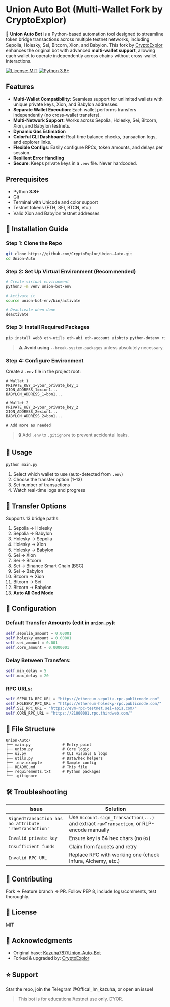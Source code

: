 # Union Auto Bot (Multi-Wallet Fork by CryptoExplor)

🚀 **Union Auto Bot** is a Python-based automation tool designed to streamline token bridge transactions across multiple testnet networks, including Sepolia, Holesky, Sei, Bitcorn, Xion, and Babylon. This fork by [CryptoExplor](https://github.com/CryptoExplor) enhances the original bot with advanced **multi-wallet support**, allowing each wallet to operate independently across chains without cross-wallet interactions.

[![License: MIT](https://img.shields.io/badge/License-MIT-yellow.svg)](https://opensource.org/licenses/MIT)
[![Python 3.8+](https://img.shields.io/badge/Python-3.8+-blue.svg)](https://www.python.org/downloads/)

## Features

* **Multi-Wallet Compatibility**: Seamless support for unlimited wallets with unique private keys, Xion, and Babylon addresses.
* **Separate Wallet Execution**: Each wallet performs transfers independently (no cross-wallet transfers).
* **Multi-Network Support**: Works across Sepolia, Holesky, Sei, Bitcorn, Xion, and Babylon testnets.
* **Dynamic Gas Estimation**
* **Colorful CLI Dashboard**: Real-time balance checks, transaction logs, and explorer links.
* **Flexible Configs**: Easily configure RPCs, token amounts, and delays per session.
* **Resilient Error Handling**
* **Secure**: Keeps private keys in a `.env` file. Never hardcoded.

## Prerequisites

* Python **3.8+**
* Git
* Terminal with Unicode and color support
* Testnet tokens (ETH, SEI, BTCN, etc.)
* Valid Xion and Babylon testnet addresses

## 🔧 Installation Guide

### Step 1: Clone the Repo

```bash
git clone https://github.com/CryptoExplor/Union-Auto.git
cd Union-Auto
```

### Step 2: Set Up Virtual Environment (Recommended)

```bash
# Create virtual environment
python3 -m venv union-bot-env

# Activate it
source union-bot-env/bin/activate

# Deactivate when done
deactivate
```

### Step 3: Install Required Packages

```bash
pip install web3 eth-utils eth-abi eth-account aiohttp python-dotenv rich
```

> ⚠️ **Avoid using** `--break-system-packages` unless absolutely necessary.

### Step 4: Configure Environment

Create a `.env` file in the project root:

```dotenv
# Wallet 1
PRIVATE_KEY_1=your_private_key_1
XION_ADDRESS_1=xion1...
BABYLON_ADDRESS_1=bbn1...

# Wallet 2
PRIVATE_KEY_2=your_private_key_2
XION_ADDRESS_2=xion1...
BABYLON_ADDRESS_2=bbn1...

# Add more as needed
```

> 🔒 Add `.env` to `.gitignore` to prevent accidental leaks.

## 🧠 Usage

```bash
python main.py
```

1. Select which wallet to use (auto-detected from `.env`)
2. Choose the transfer option (1–13)
3. Set number of transactions
4. Watch real-time logs and progress

## 💼 Transfer Options

Supports 13 bridge paths:

1. Sepolia → Holesky
2. Sepolia → Babylon
3. Holesky → Sepolia
4. Holesky → Xion
5. Holesky → Babylon
6. Sei → Xion
7. Sei → Bitcorn
8. Sei → Binance Smart Chain (BSC)
9. Sei → Babylon
10. Bitcorn → Xion
11. Bitcorn → Sei
12. Bitcorn → Babylon
13. **Auto All God Mode**

## 🔧 Configuration

### Default Transfer Amounts (edit in `union.py`):

```python
self.sepolia_amount = 0.00001
self.holesky_amount = 0.00001
self.sei_amount = 0.001
self.corn_amount = 0.0000001
```

### Delay Between Transfers:

```python
self.min_delay = 5
self.max_delay = 20
```

### RPC URLs:

```python
self.SEPOLIA_RPC_URL = "https://ethereum-sepolia-rpc.publicnode.com"
self.HOLESKY_RPC_URL = "https://ethereum-holesky-rpc.publicnode.com/"
self.SEI_RPC_URL = "https://evm-rpc-testnet.sei-apis.com/"
self.CORN_RPC_URL = "https://21000001.rpc.thirdweb.com/"
```

## 📁 File Structure

```
Union-Auto/
├── main.py              # Entry point
├── union.py             # Core logic
├── ui.py                # CLI visuals & logs
├── utils.py             # Data/hex helpers
├── .env.example         # Sample config
├── README.md            # This file
├── requirements.txt     # Python packages
└── .gitignore
```

## 🛠 Troubleshooting

| Issue                                                 | Solution                                                                                 |
| ----------------------------------------------------- | ---------------------------------------------------------------------------------------- |
| `SignedTransaction has no attribute 'rawTransaction'` | Use `Account.sign_transaction(...)` and extract `rawTransaction`, or RLP-encode manually |
| `Invalid private key`                                 | Ensure key is 64 hex chars (no `0x`)                                                     |
| `Insufficient funds`                                  | Claim from faucets and retry                                                             |
| `Invalid RPC URL`                                     | Replace RPC with working one (check Infura, Alchemy, etc.)                               |

## 🤝 Contributing

Fork → Feature branch → PR.
Follow PEP 8, include logs/comments, test thoroughly.

## 📜 License

MIT

## 🙏 Acknowledgments

* Original base: [Kazuha787/Union-Auto-Bot](https://github.com/Kazuha787/Union-Auto-Bot)
* Forked & upgraded by: [CryptoExplor](https://github.com/CryptoExplor)

## ⭐️ Support

Star the repo, join the Telegram @Offical\_Im\_kazuha, or open an issue!

> This bot is for educational/testnet use only. DYOR.
